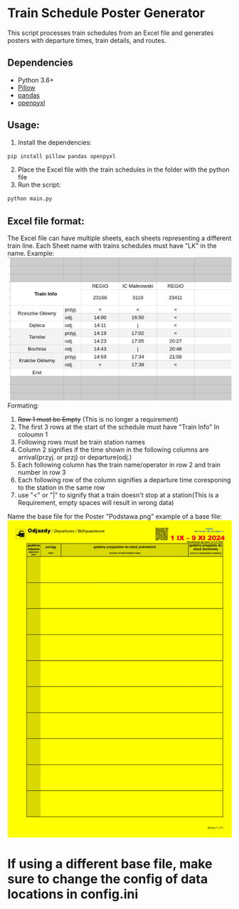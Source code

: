 # Train Schedule Poster Generator
This script processes train schedules from an Excel file and generates posters with departure times, train details, and routes.

## Dependencies
- Python 3.6+
- [Pillow](https://pillow.readthedocs.io/en/stable/)
- [pandas](https://pandas.pydata.org/)
- [openpyxl](https://openpyxl.readthedocs.io/en/stable/)

## Usage:
1. Install the dependencies:
```bash
pip install pillow pandas openpyxl 
```
2. Place the Excel file with the train schedules in the folder with the python file
3. Run the script:
```bash
python main.py
```

## Excel file format:
The Excel file can have multiple sheets, each sheets representing a different train line. Each Sheet name with trains schedules must have "LK" in the name.
Example:
![Excel file example](img.png)
Formating:
1. ~~Row 1 must be Empty~~ (This is no longer a requirement)
2. The first 3 rows at the start of the schedule must have "Train Info" In coloumn 1  
3. Following rows must be train station names
4. Column 2 signifies if the time shown in the following columns are arrival(przyj. or przj) or departure(odj.)
5. Each following column has the train name/operator in row 2 and train number in row 3
6. Each following row of the column signifies a departure time coresponing to the station in the same row
7. use "<" or "|" to signify that a train doesn't stop at a station(This is a Requirement, empty spaces will result in wrong data)
                         

Name the base file for the Poster "Podstawa.png"
example of a base file:
![Base file example](Podstawa.png)



# If using a different base file, make sure to change the config of data locations in config.ini
